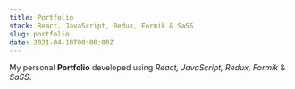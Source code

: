 ```yaml
---
title: Portfolio
stack: React, JavaScript, Redux, Formik & SaSS
slug: portfolio
date: 2021-04-10T00:00:00Z
---
```


My personal **Portfolio** developed using *React, JavaScript, Redux, Formik* & *SaSS*.